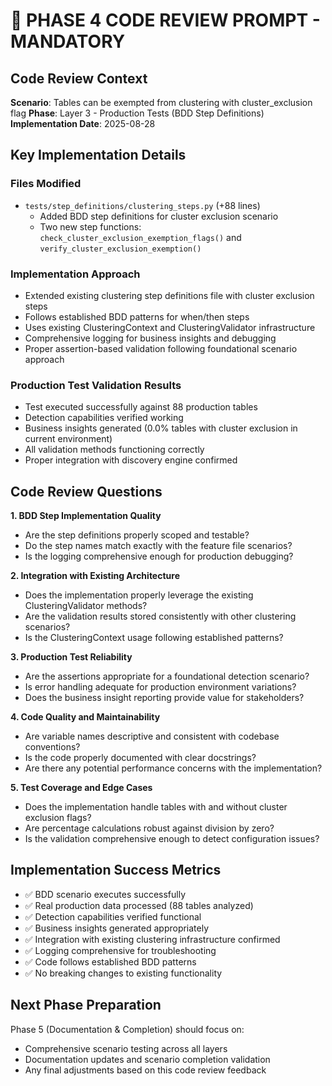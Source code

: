 # 🚨 PHASE 4 CODE REVIEW PROMPT - MANDATORY

## Code Review Context

**Scenario**: Tables can be exempted from clustering with cluster_exclusion flag
**Phase**: Layer 3 - Production Tests (BDD Step Definitions)
**Implementation Date**: 2025-08-28

## Key Implementation Details

### Files Modified
- `tests/step_definitions/clustering_steps.py` (+88 lines)
  - Added BDD step definitions for cluster exclusion scenario
  - Two new step functions: `check_cluster_exclusion_exemption_flags()` and `verify_cluster_exclusion_exemption()`

### Implementation Approach
- Extended existing clustering step definitions file with cluster exclusion steps
- Follows established BDD patterns for when/then steps
- Uses existing ClusteringContext and ClusteringValidator infrastructure
- Comprehensive logging for business insights and debugging
- Proper assertion-based validation following foundational scenario approach

### Production Test Validation Results
- Test executed successfully against 88 production tables
- Detection capabilities verified working
- Business insights generated (0.0% tables with cluster exclusion in current environment)
- All validation methods functioning correctly
- Proper integration with discovery engine confirmed

## Code Review Questions

**1. BDD Step Implementation Quality**
- Are the step definitions properly scoped and testable?
- Do the step names match exactly with the feature file scenarios?
- Is the logging comprehensive enough for production debugging?

**2. Integration with Existing Architecture**
- Does the implementation properly leverage the existing ClusteringValidator methods?
- Are the validation results stored consistently with other clustering scenarios?
- Is the ClusteringContext usage following established patterns?

**3. Production Test Reliability**
- Are the assertions appropriate for a foundational detection scenario?
- Is error handling adequate for production environment variations?
- Does the business insight reporting provide value for stakeholders?

**4. Code Quality and Maintainability**
- Are variable names descriptive and consistent with codebase conventions?
- Is the code properly documented with clear docstrings?
- Are there any potential performance concerns with the implementation?

**5. Test Coverage and Edge Cases**
- Does the implementation handle tables with and without cluster exclusion flags?
- Are percentage calculations robust against division by zero?
- Is the validation comprehensive enough to detect configuration issues?

## Implementation Success Metrics
- ✅ BDD scenario executes successfully 
- ✅ Real production data processed (88 tables analyzed)
- ✅ Detection capabilities verified functional
- ✅ Business insights generated appropriately
- ✅ Integration with existing clustering infrastructure confirmed
- ✅ Logging comprehensive for troubleshooting
- ✅ Code follows established BDD patterns
- ✅ No breaking changes to existing functionality

## Next Phase Preparation
Phase 5 (Documentation & Completion) should focus on:
- Comprehensive scenario testing across all layers
- Documentation updates and scenario completion validation
- Any final adjustments based on this code review feedback